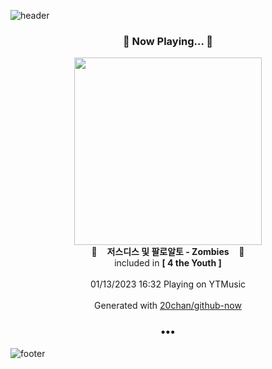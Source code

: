 ![header](https://capsule-render.vercel.app/api?type=wave&height=170&section=header&text=Hi.%20I'm%20SHIFT&fontColor=090707&fontAlignX=45&fontAlignY=65&fontSize=100)

<h3 align="center">🎵 Now Playing... 🎵</h3>
<p align="center">
  <a href="https://music.youtube.com/watch?v=MFw-lpI2zrU">
    <img width="300" src="https://lh3.googleusercontent.com/gP32qbbxAF8CF2Kqirszm4DoF9z82GR7ZFho79SByp61vNkQhedPgrqB-AAQHjU1zg2r48ONfBk_piE">
  </a>
  <br>
  🎵&nbsp&nbsp&nbsp <b>저스디스 및 팔로알토 - Zombies</b> &nbsp&nbsp&nbsp🎵
  <br>
  included in <b>[ 4 the Youth ]</b>
  
  <br />
  <br />
  01/13/2023 16:32 Playing on YTMusic
  <br />
  <br />
  Generated with <a href="https://github.com/20chan/github-now">20chan/github-now</a>
</p>

<h3 align="center">•••</h3>

![footer](https://capsule-render.vercel.app/api?type=wave&height=150&section=footer)

